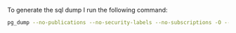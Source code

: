 To generate the sql dump I run the following command:

```bash
pg_dump --no-publications --no-security-labels --no-subscriptions -O --no-tablespaces --no-comments -a --column-inserts --attribute-inserts -d postgresql://postgres@localhost:5432/test > test.sql
```
